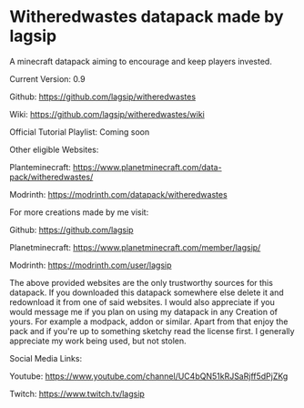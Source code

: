 # Witheredwastes datapack made by lagsip
A minecraft datapack aiming to encourage and keep players invested.


Current Version: 0.9


Github: https://github.com/lagsip/witheredwastes

Wiki: https://github.com/lagsip/witheredwastes/wiki

Official Tutorial Playlist:
Coming soon


Other eligible Websites:

Planteminecraft: https://www.planetminecraft.com/data-pack/witheredwastes/

Modrinth: https://modrinth.com/datapack/witheredwastes


For more creations made by me visit:

Github: https://github.com/lagsip

Planetminecraft: https://www.planetminecraft.com/member/lagsip/

Modrinth: https://modrinth.com/user/lagsip



The above provided websites are the only trustworthy sources for this datapack. If you downloaded this datapack somewhere else delete it and redownload it from one of said websites. I would also appreciate if you would message me if you plan on using my datapack in any Creation of yours. For example a modpack, addon or similar.
Apart from that enjoy the pack and if you're up to something sketchy read the license first. I generally appreciate my work being used, but not stolen.


Social Media Links:

Youtube: https://www.youtube.com/channel/UC4bQN51kRJSaRjff5dPjZKg

Twitch: https://www.twitch.tv/lagsip

